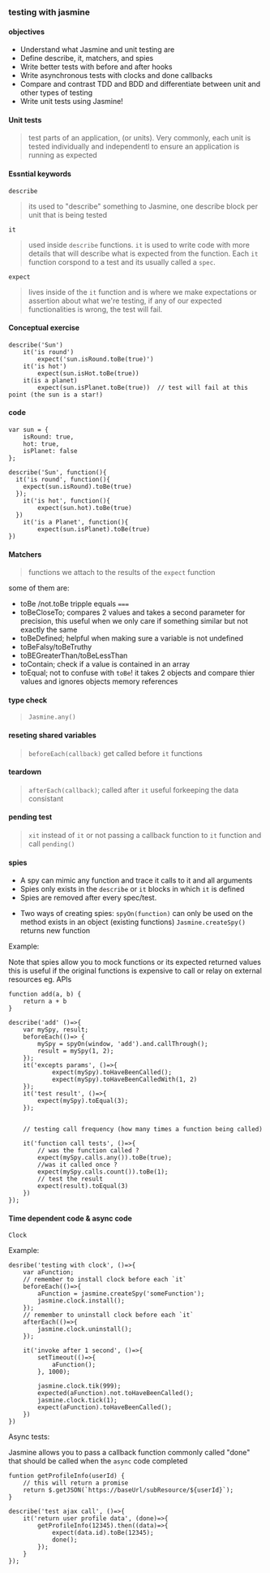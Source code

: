 ### testing with jasmine

#### objectives
* Understand what Jasmine and unit testing are
* Define describe, it, matchers, and spies
* Write better tests with before and after hooks
* Write asynchronous tests with clocks and done callbacks
* Compare and contrast TDD and BDD and differentiate between unit and other types of testing
* Write unit tests using Jasmine!


#### Unit tests

> test parts of an application, (or units). Very commonly, each unit is tested individually and independentl to ensure an application is running as expected

#### Essntial keywords

`describe`
> its used to "describe" something to Jasmine, one describe block per unit that is being tested


`it`
> used inside `describe` functions. `it` is used to write code with more details that will describe what is expected from the function. Each `it` function corspond to a test and its usually called a `spec`.

`expect`

> lives inside of the `it` function and is where we make expectations or assertion about what we're testing, if any of our expected functionalities is wrong, the test will fail.


#### Conceptual exercise

```
describe('Sun')
	it('is round')
		expect('sun.isRound.toBe(true)')
	it('is hot')
		expect(sun.isHot.toBe(true))
	it(is a planet)
		expect(sun.isPlanet.toBe(true))  // test will fail at this point (the sun is a star!)
```


#### code
```
var sun = {
    isRound: true,
    hot: true,
    isPlanet: false
};

describe('Sun', function(){
  it('is round', function(){
    expect(sun.isRound).toBe(true)
  });
 	it('is hot', function(){
 		expect(sun.hot).toBe(true)
  })
 	it('is a Planet', function(){
		expect(sun.isPlanet).toBe(true)
})
```

#### Matchers

> functions we attach to the results of the `expect` function

some of them are:

* toBe /not.toBe tripple equals `===` 
* toBeCloseTo; compares 2 values and takes a second parameter for precision, this useful when we only care if something similar but not exactly the same
* toBeDefined; helpful when making sure a variable is not undefined
* toBeFalsy/toBeTruthy
* toBEGreaterThan/toBeLessThan
* toContain; check if a value is contained in an array
* toEqual; not to confuse with `toBe`! it takes 2 objects and compare thier values and ignores objects memory references

#### type check

> `Jasmine.any()`


#### reseting shared variables

> `beforeEach(callback)` get called before `it` functions

#### teardown

> `afterEach(callback)`; called after `it` useful forkeeping the data consistant


#### pending test

> `xit` instead of `it` or not passing a callback function to `it` function and call `pending()`

#### spies

* A spy can mimic any function and trace it calls to it and all arguments
* Spies only exists in the `describe` or `it` blocks in which `it` is defined
* Spies are removed after every spec/test.

- Two ways of creating spies:
`spyOn(function)` can only be used on the method exists in an object (existing functions)
`Jasmine.createSpy()` returns new function


Example:

Note that spies allow you to mock functions or its expected returned values this is useful if the original functions is expensive to call or relay on external resources eg. APIs
```
function add(a, b) {
	return a + b
}

describe('add' ()=>{
	var mySpy, result;
	beforeEach(()=> {
		mySpy = spyOn(window, 'add').and.callThrough();
		result = mySpy(1, 2);
	});
	it('excepts params', ()=>{
			expect(mySpy).toHaveBeenCalled();
			expect(mySpy).toHaveBeenCalledWith(1, 2)
	});
	it('test result', ()=>{
		expect(mySpy).toEqual(3);
	});


	// testing call frequency (how many times a function being called)

	it('function call tests', ()=>{
		// was the function called ?
		expect(mySpy.calls.any()).toBe(true);
		//was it called once ?
		expect(mySpy.calls.count()).toBe(1);
		// test the result
		expect(result).toEqual(3)
	})
});
```


#### Time dependent code & async code

`Clock`

Example:

```
desribe('testing with clock', ()=>{
	var aFunction;
	// remember to install clock before each `it`
	beforeEach(()=>{
		aFunction = jasmine.createSpy('someFunction');
		jasmine.clock.install();
	});
	// remember to uninstall clock before each `it`
	afterEach(()=>{
		jasmine.clock.uninstall();
	});

	it('invoke after 1 second', ()=>{
		setTimeout(()=>{
			aFunction();
		}, 1000);

		jasmine.clock.tik(999);
		expected(aFunction).not.toHaveBeenCalled();
		jasmine.clock.tick(1);
		expect(aFunction).toHaveBeenCalled();
	})
})
```

Async tests:

Jasmine allows you to pass a callback function commonly called "done"
that should be called when the `async` code completed

```
funtion getProfileInfo(userId) {
	// this will return a promise
	return $.getJSON(`https://baseUrl/subResource/${userId}`);
}

describe('test ajax call', ()=>{
	it('return user profile data', (done)=>{
		getProfileInfo(12345).then((data)=>{
			expect(data.id).toBe(12345);
			done();
		});
	}
});
```